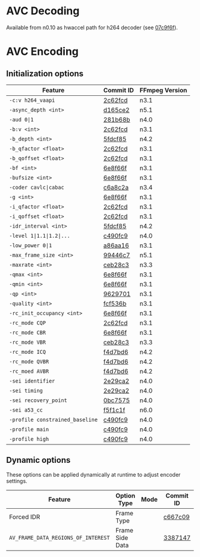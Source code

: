 # AVC Decoding

Available from n0.10 as hwaccel path for h264 decoder (see [07c9f6f](https://github.com/FFmpeg/FFmpeg/commit/07c9f6f)).

# AVC Encoding

## Initialization options

| Feature                     | Commit ID                                                  | FFmpeg Version |
| --------------------------- | ---------------------------------------------------------- | -------------- |
| `-c:v h264_vaapi`           | [2c62fcd](https://github.com/FFmpeg/FFmpeg/commit/2c62fcd) | n3.1           |
| `-async_depth <int>`        | [d165ce2](https://github.com/FFmpeg/FFmpeg/commit/d165ce2) | n5.1           |
| `-aud 0\|1`                 | [281b68b](https://github.com/FFmpeg/FFmpeg/commit/281b68b) | n4.0           |
| `-b:v <int>`                | [2c62fcd](https://github.com/FFmpeg/FFmpeg/commit/2c62fcd) | n3.1           |
| `-b_depth <int>`            | [5fdcf85](https://github.com/FFmpeg/FFmpeg/commit/5fdcf85) | n4.2           |
| `-b_qfactor <float>`        | [2c62fcd](https://github.com/FFmpeg/FFmpeg/commit/2c62fcd) | n3.1           |
| `-b_qoffset <float>`        | [2c62fcd](https://github.com/FFmpeg/FFmpeg/commit/2c62fcd) | n3.1           |
| `-bf <int>`                 | [6e8f66f](https://github.com/FFmpeg/FFmpeg/commit/6e8f66f) | n3.1           |
| `-bufsize <int>`            | [6e8f66f](https://github.com/FFmpeg/FFmpeg/commit/6e8f66f) | n3.1           |
| `-coder cavlc\|cabac`       | [c6a8c2a](https://github.com/FFmpeg/FFmpeg/commit/c6a8c2a) | n3.4           |
| `-g <int>`                  | [6e8f66f](https://github.com/FFmpeg/FFmpeg/commit/6e8f66f) | n3.1           |
| `-i_qfactor <float>`        | [2c62fcd](https://github.com/FFmpeg/FFmpeg/commit/2c62fcd) | n3.1           |
| `-i_qoffset <float>`        | [2c62fcd](https://github.com/FFmpeg/FFmpeg/commit/2c62fcd) | n3.1           |
| `-idr_interval <int>`       | [5fdcf85](https://github.com/FFmpeg/FFmpeg/commit/5fdcf85) | n4.2           |
| `-level 1\|1.1\|1.2\|...`   | [c490fc9](https://github.com/FFmpeg/FFmpeg/commit/c490fc9) | n4.0           |
| `-low_power 0\|1`           | [a86aa16](https://github.com/FFmpeg/FFmpeg/commit/a86aa16) | n3.1           |
| `-max_frame_size <int>`     | [99446c7](https://github.com/FFmpeg/FFmpeg/commit/99446c7) | n5.1           |
| `-maxrate <int>`            | [ceb28c3](https://github.com/FFmpeg/FFmpeg/commit/ceb28c3) | n3.3           |
| `-qmax <int>`               | [6e8f66f](https://github.com/FFmpeg/FFmpeg/commit/6e8f66f) | n3.1           |
| `-qmin <int>`               | [6e8f66f](https://github.com/FFmpeg/FFmpeg/commit/6e8f66f) | n3.1           |
| `-qp <int>`                 | [9629701](https://github.com/FFmpeg/FFmpeg/commit/9629701) | n3.1           |
| `-quality <int>`            | [fcf536b](https://github.com/FFmpeg/FFmpeg/commit/fcf536b) | n3.1           |
| `-rc_init_occupancy <int>`  | [6e8f66f](https://github.com/FFmpeg/FFmpeg/commit/6e8f66f) | n3.1           |
| `-rc_mode CQP`              | [2c62fcd](https://github.com/FFmpeg/FFmpeg/commit/2c62fcd) | n3.1           |
| `-rc_mode CBR`              | [6e8f66f](https://github.com/FFmpeg/FFmpeg/commit/6e8f66f) | n3.1           |
| `-rc_mode VBR`              | [ceb28c3](https://github.com/FFmpeg/FFmpeg/commit/ceb28c3) | n3.3           |
| `-rc_mode ICQ`              | [f4d7bd6](https://github.com/FFmpeg/FFmpeg/commit/f4d7bd6) | n4.2           |
| `-rc_mode QVBR`             | [f4d7bd6](https://github.com/FFmpeg/FFmpeg/commit/f4d7bd6) | n4.2           |
| `-rc_moed AVBR`             | [f4d7bd6](https://github.com/FFmpeg/FFmpeg/commit/f4d7bd6) | n4.2           |
| `-sei identifier`           | [2e29ca2](https://github.com/FFmpeg/FFmpeg/commit/2e29ca2) | n4.0           |
| `-sei timing`               | [2e29ca2](https://github.com/FFmpeg/FFmpeg/commit/2e29ca2) | n4.0           |
| `-sei recovery_point`       | [0bc7575](https://github.com/FFmpeg/FFmpeg/commit/0bc7575) | n4.0           |
| `-sei a53_cc`               | [f5f1c1f](https://github.com/FFmpeg/FFmpeg/commit/f5f1c1f) | n6.0           |
| `-profile constrained_baseline` | [c490fc9](https://github.com/FFmpeg/FFmpeg/commit/c490fc9) | n4.0       |
| `-profile main`             | [c490fc9](https://github.com/FFmpeg/FFmpeg/commit/c490fc9) | n4.0           |
| `-profile high`             | [c490fc9](https://github.com/FFmpeg/FFmpeg/commit/c490fc9) | n4.0           |

## Dynamic options 

These options can be applied dynamically at runtime to adjust encoder settings.

| Feature                             | Option Type | Mode | Commit ID                                                  | FFmpeg Version |
| ----------------------------------- | ------------| ---- | ---------------------------------------------------------- | -------------- |
| Forced IDR                          | Frame Type  |      | [c667c09](https://github.com/FFmpeg/FFmpeg/commit/c667c09) | n3.3           |
| `AV_FRAME_DATA_REGIONS_OF_INTEREST` | Frame Side Data |  | [3387147](https://github.com/FFmpeg/FFmpeg/commit/3387147) | n4.3           |

